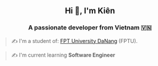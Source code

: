 <h2 align="center">Hi 👋, I'm Kiên</h2>
<p align="center">
  <h3 align="center">A passionate developer from Vietnam 🇻🇳 </h3>
</p>

> ✍ I'm a student of: [FPT University DaNang](https://dnuni.fpt.edu.vn/) (FPTU).

> ✍ I'm current learning **Software Engineer**

<br />
